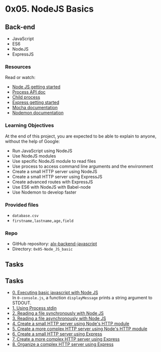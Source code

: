 # 0x05. NodeJS Basics

## Back-end
- JavaScript
- ES6
- NodeJS
- ExpressJS

### Resources
Read or watch:
- [Node JS getting started](https://nodejs.org/en/docs/guides/getting-started-guide/)
- [Process API doc](https://nodejs.org/api/process.html)
- [Child process](https://nodejs.org/api/child_process.html)
- [Express getting started](https://expressjs.com/en/starter/installing.html)
- [Mocha documentation](https://mochajs.org/)
- [Nodemon documentation](https://nodemon.io/)

### Learning Objectives
At the end of this project, you are expected to be able to explain to anyone, without the help of Google:
- Run JavaScript using NodeJS
- Use NodeJS modules
- Use specific NodeJS module to read files
- Use process to access command line arguments and the environment
- Create a small HTTP server using NodeJS
- Create a small HTTP server using ExpressJS
- Create advanced routes with ExpressJS
- Use ES6 with NodeJS with Babel-node
- Use Nodemon to develop faster

### Provided files
- `database.csv`
- `firstname,lastname,age,field`

### Repo
- GitHub repository: [alx-backend-javascript](https://github.com/yourusername/alx-backend-javascript)
- Directory: `0x05-Node_JS_basic`

## Tasks
## Tasks
- [0. Executing basic javascript with Node JS](./0-console.js)
<br>In `0-console.js`, a function `displayMessage` prints a string argument to STDOUT.
- [1. Using Process stdin](./1-stdin.js)
- [2. Reading a file synchronously with Node JS](./2-read_file.js)
- [3. Reading a file asynchronously with Node JS](./3-read_file_async.js)
- [4. Create a small HTTP server using Node's HTTP module](./4-http.js)
- [5. Create a more complex HTTP server using Node's HTTP module](./5-http.js)
- [6. Create a small HTTP server using Express](./6-http_express.js)
- [7. Create a more complex HTTP server using Express](./7-http_express.js)
- [8. Organize a complex HTTP server using Express](./full_server)

